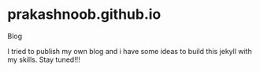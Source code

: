 # prakashnoob.github.io
Blog

I tried to publish my own blog and i have some ideas to build this jekyll with my skills. Stay tuned!!!
